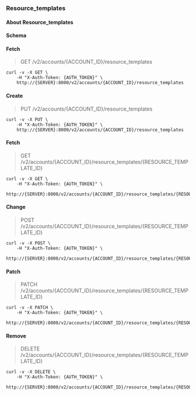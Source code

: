 ### Resource_templates

#### About Resource_templates

#### Schema



#### Fetch

> GET /v2/accounts/{ACCOUNT_ID}/resource_templates

```shell
curl -v -X GET \
    -H "X-Auth-Token: {AUTH_TOKEN}" \
    http://{SERVER}:8000/v2/accounts/{ACCOUNT_ID}/resource_templates
```

#### Create

> PUT /v2/accounts/{ACCOUNT_ID}/resource_templates

```shell
curl -v -X PUT \
    -H "X-Auth-Token: {AUTH_TOKEN}" \
    http://{SERVER}:8000/v2/accounts/{ACCOUNT_ID}/resource_templates
```

#### Fetch

> GET /v2/accounts/{ACCOUNT_ID}/resource_templates/{RESOURCE_TEMPLATE_ID}

```shell
curl -v -X GET \
    -H "X-Auth-Token: {AUTH_TOKEN}" \
    http://{SERVER}:8000/v2/accounts/{ACCOUNT_ID}/resource_templates/{RESOURCE_TEMPLATE_ID}
```

#### Change

> POST /v2/accounts/{ACCOUNT_ID}/resource_templates/{RESOURCE_TEMPLATE_ID}

```shell
curl -v -X POST \
    -H "X-Auth-Token: {AUTH_TOKEN}" \
    http://{SERVER}:8000/v2/accounts/{ACCOUNT_ID}/resource_templates/{RESOURCE_TEMPLATE_ID}
```

#### Patch

> PATCH /v2/accounts/{ACCOUNT_ID}/resource_templates/{RESOURCE_TEMPLATE_ID}

```shell
curl -v -X PATCH \
    -H "X-Auth-Token: {AUTH_TOKEN}" \
    http://{SERVER}:8000/v2/accounts/{ACCOUNT_ID}/resource_templates/{RESOURCE_TEMPLATE_ID}
```

#### Remove

> DELETE /v2/accounts/{ACCOUNT_ID}/resource_templates/{RESOURCE_TEMPLATE_ID}

```shell
curl -v -X DELETE \
    -H "X-Auth-Token: {AUTH_TOKEN}" \
    http://{SERVER}:8000/v2/accounts/{ACCOUNT_ID}/resource_templates/{RESOURCE_TEMPLATE_ID}
```

